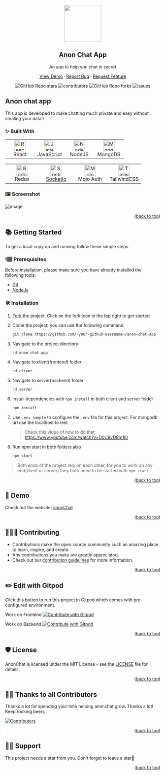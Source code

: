 <div id="top"></div>

<div align="center">
  <img src="https://user-images.githubusercontent.com/80192140/179354812-4d6ef343-076a-4297-8625-b3bfd08f80e4.png" width="120px">
  <h2>Anon Chat App</h2>
  <p>An app to help you chat in secret</p>

  <p align="center">
    <a href="https://github.com/Dun-sin/anon-chat-app/issues/new?assignees=&labels=bug&template=bug_report.md&title=">View Demo</a>
    ·
    <a href="https://github.com/Dun-sin/anon-chat-app/issues/new?assignees=&labels=bug&template=bug.yml&title=%5BBUG%5D+%3Cdescription%3E">Report Bug</a>
    ·
    <a href="https://github.com/Dun-sin/anon-chat-app/issues/new?assignees=&labels=feature&template=features.yml&title=%5BFEATURE%5D+%3Cdescription%3E">Request Feature</a>
  </p>

  <img alt="GitHub Repo stars" src="https://img.shields.io/github/stars/Dun-sin/anon-chat-app?style=flat">
  <img alt="contributors" src="https://img.shields.io/github/contributors/Dun-sin/anon-chat-app?style=flat">
  <img alt="GitHub Repo forks" src="https://img.shields.io/github/forks/Dun-sin/anon-chat-app?style=flat">
  <img alt="issues" src="https://img.shields.io/github/issues/Dun-sin/anon-chat-app?style=flat"> </br>
</div>


## Anon chat app
This app is developed to make chatting much private and easy without stealing your data!!

### ✨ Built With


 <table>
     <tbody>
  <tr>
   <td align="Center" width="25%"> 
 <a href="https://reactjs.org/" target="_blank" rel="noreferrer"><img src="https://raw.githubusercontent.com/danielcranney/readme-generator/main/public/icons/skills/react-colored.svg" width="36" height="36" alt="React" /></a>
    <br>React
    </td>   
   
   <td align="Center" width="25%">
        <a href="https://developer.mozilla.org/en-US/docs/Web/JavaScript" target="_blank" rel="noreferrer"><img src="https://raw.githubusercontent.com/danielcranney/readme-generator/main/public/icons/skills/javascript-colored.svg" width="36" height="36" alt="Javascript" /></a>
    <br>JavaScript
    </td> 
  <td align="Center" width="25%">
      <a href="https://nodejs.org/en/" target="_blank" rel="noreferrer"><img src="https://raw.githubusercontent.com/danielcranney/readme-generator/main/public/icons/skills/nodejs-colored.svg" width="36" height="36" alt="NodeJS" /></a>
    <br>NodeJS
    </td>   
    <td align="Center" width="25%">  
<a href="https://www.mongodb.com/" target="_blank" rel="noreferrer"><img src="https://raw.githubusercontent.com/danielcranney/readme-generator/main/public/icons/skills/mongodb-colored.svg" width="36" height="36" alt="MongoDB" /></a>
    <br>MongoDB
    </td>     
      </tr>
</tbody>
  </table>

  <table>
   <tbody>
      <tr>
          
 <td align="Center" width="25%">  
 <a href="https://redux.js.org/" target="_blank" rel="noreferrer"><img src="https://raw.githubusercontent.com/danielcranney/readme-generator/main/public/icons/skills/redux-colored.svg" width="36" height="36" alt="Redux" /></a>
     <br>Redux
    </td>    
     <td align="Center" width="25%">   
<a href="https://socket.io/" target="_blank" rel="noreferrer"><img src="https://w7.pngwing.com/pngs/162/702/png-transparent-socket-io-node-js-express-js-npm-network-socket-github-angle-triangle-logo-thumbnail.png" width="36" height="36" alt="SocketIo">
     <br>SocketIo
    </td>  
<td align="Center" width="25%">
<a href="https://mojoauth.com/" target="_blank" rel="noreferrer"><img src="https://user-images.githubusercontent.com/78784850/179708079-25f0c6c7-ae9a-4c07-b5b3-e6dc1a1051c2.png" width="36" height="36" alt="Mojo"/></a>
     <br>Mojo Auth
    </td>  
    <td align="Center" width="25%">      
<a href="https://tailwindcss.com/" target="_blank" rel="noreferrer"><img src="https://raw.githubusercontent.com/danielcranney/readme-generator/main/public/icons/skills/tailwindcss-colored.svg" width="36" height="36" alt="TailwindCSS" /></a> 
  <br>TailwindCSS
    </td>
          </tr>
</tbody>
  </table>

### 🖼️ Screenshot
![image](https://user-images.githubusercontent.com/78784850/178471942-ce1aeb9f-4833-42d5-9ebc-8844cdc98082.png)

<p align="right">(<a href="#top">back to top</a>)</p>

## 📚 Getting Started
To get a local copy up and running follow these simple steps.

### 👇🏽 Prerequisites

Before installation, please make sure you have already installed the following tools:

- [Git](https://git-scm.com/downloads)
- [NodeJs](https://nodejs.org/en/download/)

### 🛠️ Installation

1. [Fork](https://github.com/Dun-sin/anon-chat-app/fork) the project. Click on the fork icon in the top right to get started  
2. Clone the project, you can use the following command:
    ```bash
    git clone https://github.com/<your-github-username>/anon-chat-app
    ```

1. Navigate to the project directory
   ```bash
   cd anon-chat-app
   ```

4. Navigate to client(frontend) folder
   ```bash
   cd client
   ```

5. Navigate to server(backend) folder
   ```bash
   cd server
   ```

6. Install dependencies with `npm install` in both client and server folder
   ```bash
   npm install
   ```

7. Use `.env_sample` to configure the `.env` file for this project. For mongodb url use the localhost to test 
   > Check this video of how to do that: https://www.youtube.com/watch?v=D0U8vD8m1I0

8. Run npm start in both folders also

   ```bash
   npm start
   ```
> Both ends of the project rely on each other, for you to work on any end(client or server) they both need to be started with `npm start`

<p align="right">(<a href="#top">back to top</a>)</p>

## 🎨 Demo

Check out the website: [anonChat](https://anon-chat-app.vercel.app/)

<p align="right">(<a href="#top">back to top</a>)</p>

## 👩🏽‍💻 Contributing

- Contributions make the open source community such an amazing place to learn, inspire, and create.
- Any contributions you make are greatly appreciated.
- Check out our [contribution guidelines](/CONTRIBUTING.md) for more information.

<p align="right">(<a href="#top">back to top</a>)</p>

## ✏️ Edit with Gitpod

Click this button to run this project in Gitpod which comes with pre-configured environment.

Work on Frontend <a href="https://gitpod.io/#type=client/https://github.com/Dun-sin/anon-chat-app">
<img
    src="https://img.shields.io/badge/Contribute%20with-Gitpod-908a85?logo=gitpod"
    alt="Contribute with Gitpod"
  />
</a>

Work on Backend <a href="https://gitpod.io/#type=server/https://github.com/Dun-sin/anon-chat-app">
<img
    src="https://img.shields.io/badge/Contribute%20with-Gitpod-908a85?logo=gitpod"
    alt="Contribute with Gitpod"
  />
</a>

<p align="right">(<a href="#top">back to top</a>)</p>

## 🛡️ License

AnonChat is licensed under the MIT License - see the [LICENSE](LICENSE) file for details.

<p align="right">(<a href="#top">back to top</a>)</p>

## 💪🏽 Thanks to all Contributors

Thanks a lot for spending your time helping anonchat grow. Thanks a lot! Keep rocking beers

[![Contributors](https://contrib.rocks/image?repo=Dun-sin/anon-chat-app)](https://github.com/Dun-sin/anon-chat-app/graphs/contributors)

<p align="right">(<a href="#top">back to top</a>)</p>

## 🙏🏽 Support

This project needs a star️ from you. Don't forget to leave a star🌟

<p align="right">(<a href="#top">back to top</a>)</p>
